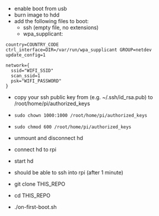 - enable boot from usb
- burn image to hdd
- add the following files to boot:
  - ssh (empty file, no extensions)
  - wpa_supplicant:

```
country=COUNTRY_CODE
ctrl_interface=DIR=/var/run/wpa_supplicant GROUP=netdev
update_config=1

network={
  ssid="WIFI_SSID"
  scan_ssid=1
  psk="WIFI_PASSWORD"
}
```

- copy your ssh public key from (e.g. ~/.ssh/id_rsa.pub) to /root/home/pi/authorized_keys
- `sudo chown 1000:1000 /root/home/pi/authorized_keys`
- `sudo chmod 600 /root/home/pi/authorized_keys`

- unmount and disconnect hd

- connect hd to rpi
- start hd

- should be able to ssh into rpi (after 1 minute)
- git clone THIS_REPO
- cd THIS_REPO
- ./on-first-boot.sh
